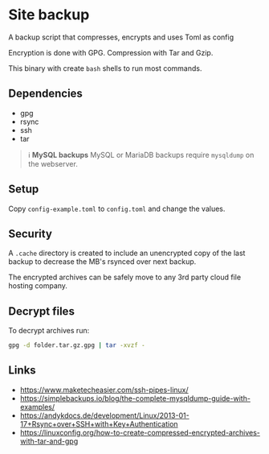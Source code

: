 # Site backup

A backup script that compresses, encrypts and uses Toml as config

Encryption is done with GPG.
Compression with Tar and Gzip.

This binary with create `bash` shells to run most commands.

## Dependencies

- gpg
- rsync
- ssh
- tar

> :information_source: **MySQL backups**
> MySQL or MariaDB backups require `mysqldump` on the webserver.

## Setup

Copy `config-example.toml` to `config.toml` and change the values.

## Security

A `.cache` directory is created to include an unencrypted copy of the last backup to decrease the MB's rsynced over next backup.

The encrypted archives can be safely move to any 3rd party cloud file hosting company.

## Decrypt files

To decrypt archives run:

```sh
gpg -d folder.tar.gz.gpg | tar -xvzf -
```

## Links

- https://www.maketecheasier.com/ssh-pipes-linux/
- https://simplebackups.io/blog/the-complete-mysqldump-guide-with-examples/
- https://andykdocs.de/development/Linux/2013-01-17+Rsync+over+SSH+with+Key+Authentication
- https://linuxconfig.org/how-to-create-compressed-encrypted-archives-with-tar-and-gpg
